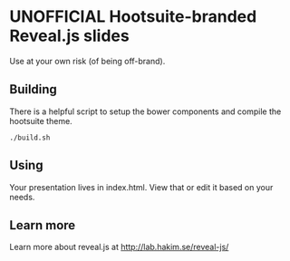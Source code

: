 # UNOFFICIAL Hootsuite-branded Reveal.js slides

Use at your own risk (of being off-brand).

## Building

There is a helpful script to setup the bower components and compile the hootsuite theme.

	./build.sh

## Using

Your presentation lives in index.html. View that or edit it based on your needs.

## Learn more

Learn more about reveal.js at http://lab.hakim.se/reveal-js/
